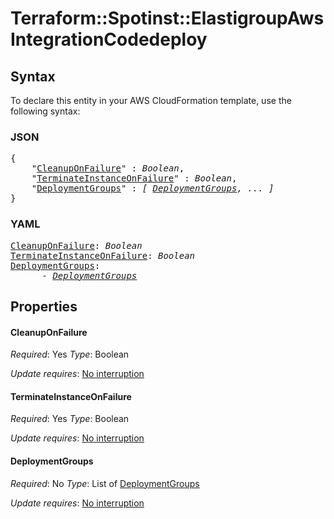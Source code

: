 # Terraform::Spotinst::ElastigroupAws IntegrationCodedeploy

## Syntax

To declare this entity in your AWS CloudFormation template, use the following syntax:

### JSON

<pre>
{
    "<a href="#cleanuponfailure" title="CleanupOnFailure">CleanupOnFailure</a>" : <i>Boolean</i>,
    "<a href="#terminateinstanceonfailure" title="TerminateInstanceOnFailure">TerminateInstanceOnFailure</a>" : <i>Boolean</i>,
    "<a href="#deploymentgroups" title="DeploymentGroups">DeploymentGroups</a>" : <i>[ <a href="integrationcodedeploy-deploymentgroups.md">DeploymentGroups</a>, ... ]</i>
}
</pre>

### YAML

<pre>
<a href="#cleanuponfailure" title="CleanupOnFailure">CleanupOnFailure</a>: <i>Boolean</i>
<a href="#terminateinstanceonfailure" title="TerminateInstanceOnFailure">TerminateInstanceOnFailure</a>: <i>Boolean</i>
<a href="#deploymentgroups" title="DeploymentGroups">DeploymentGroups</a>: <i>
      - <a href="integrationcodedeploy-deploymentgroups.md">DeploymentGroups</a></i>
</pre>

## Properties

#### CleanupOnFailure

_Required_: Yes
_Type_: Boolean

_Update requires_: [No interruption](https://docs.aws.amazon.com/AWSCloudFormation/latest/UserGuide/using-cfn-updating-stacks-update-behaviors.html#update-no-interrupt)

#### TerminateInstanceOnFailure

_Required_: Yes
_Type_: Boolean

_Update requires_: [No interruption](https://docs.aws.amazon.com/AWSCloudFormation/latest/UserGuide/using-cfn-updating-stacks-update-behaviors.html#update-no-interrupt)

#### DeploymentGroups

_Required_: No
_Type_: List of <a href="integrationcodedeploy-deploymentgroups.md">DeploymentGroups</a>

_Update requires_: [No interruption](https://docs.aws.amazon.com/AWSCloudFormation/latest/UserGuide/using-cfn-updating-stacks-update-behaviors.html#update-no-interrupt)

